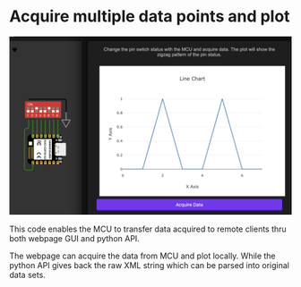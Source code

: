# Acquire multiple data points and plot

![screenshot](Screenshot.png)

This code enables the MCU to transfer data acquired to remote clients thru both webpage GUI and python API. 

The webpage can acquire the data from MCU and plot locally. While the python API gives back the raw XML string which can be parsed into original data sets.